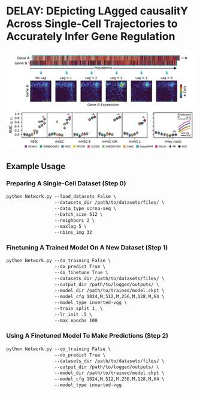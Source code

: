 # DELAY: DEpicting LAgged causalitY Across Single-Cell Trajectories to Accurately Infer Gene Regulation

![Figure 1](DELAY.png)

## Example Usage

### Preparing A Single-Cell Dataset (Step 0)

```
python Network.py --load_datasets False \
                  --datasets_dir /path/to/datasets/files/ \
                  --data_type scrna-seq \
                  --batch_size 512 \
                  --neighbors 2 \
                  --maxlag 5 \
                  --nbins_img 32
```

### Finetuning A Trained Model On A New Dataset (Step 1)

```
python Network.py --do_training False \
                  --do_predict True \
                  --do_finetune True \
                  --datasets_dir /path/to/datasets/files/ \
                  --output_dir /path/to/logged/outputs/ \
                  --model_dir /path/to/trained/model.ckpt \
                  --model_cfg 1024,M,512,M,256,M,128,M,64 \
                  --model_type inverted-vgg \
                  --train_split 1. \
                  --lr_init .5 \
                  --max_epochs 100
```

### Using A Finetuned Model To Make Predictions (Step 2)

```
python Network.py --do_training False \
                  --do_predict True \
                  --datasets_dir /path/to/datasets/files/ \
                  --output_dir /path/to/logged/outputs/ \
                  --model_dir /path/to/trained/model.ckpt \
                  --model_cfg 1024,M,512,M,256,M,128,M,64 \
                  --model_type inverted-vgg
```
